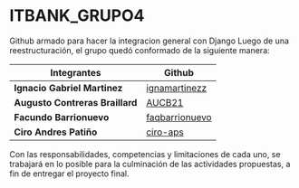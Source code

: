 # ITBANK_GRUPO4
 Github armado para hacer la integracion general con Django
 Luego de una reestructuración, el grupo quedó conformado de la siguiente manera:

|Integrantes                     |Github                                             |
|--------------------------------|---------------------------------------------------|
|**Ignacio Gabriel Martinez**    |[ignamartinezz](https://github.com/ignamartinezz)  |
|**Augusto Contreras Braillard** |[AUCB21](https://github.com/AUCB21)                |
|**Facundo Barrionuevo**         |[faqbarrionuevo](https://github.com/faqbarrionuevo)|
|**Ciro Andres Patiño**          |[ciro-aps](https://github.com/ciro-aps)            |

Con las responsabilidades, competencias y limitaciones de cada uno, se trabajará en lo posible para la culminación de las actividades propuestas, a fin de entregar el proyecto final.